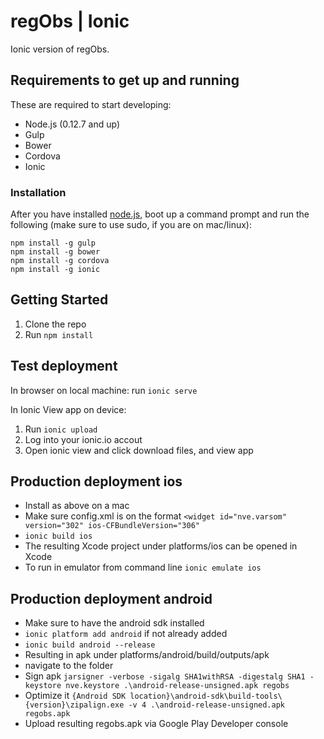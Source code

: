 # regObs | Ionic
Ionic version of regObs.

## Requirements to get up and running
These are required to start developing:

* Node.js (0.12.7 and up)
* Gulp
* Bower
* Cordova
* Ionic

### Installation
After you have installed [node.js](https://nodejs.org), boot up a command prompt and run the following (make sure to use sudo, if you are on mac/linux):

    npm install -g gulp
    npm install -g bower
    npm install -g cordova
    npm install -g ionic

## Getting Started
1. Clone the repo
2. Run `npm install`

## Test deployment
In browser on local machine:
run `ionic serve`

In Ionic View app on device:
1. Run `ionic upload`
2. Log into your ionic.io accout
3. Open ionic view and click download files, and view app

## Production deployment ios
* Install as above on a mac
* Make sure config.xml is on the format `<widget id="nve.varsom" version="302" ios-CFBundleVersion="306"`
* `ionic build ios`
* The resulting Xcode project under platforms/ios can be opened in Xcode
* To run in emulator from command line `ionic emulate ios`

## Production deployment android
* Make sure to have the android sdk installed
* `ionic platform add android` if not already added
* `ionic build android --release`
* Resulting in apk under platforms/android/build/outputs/apk
* navigate to the folder
* Sign apk `jarsigner -verbose -sigalg SHA1withRSA -digestalg SHA1 -keystore nve.keystore .\android-release-unsigned.apk regobs`
* Optimize it `{Android SDK location}\android-sdk\build-tools\{version}\zipalign.exe -v 4 .\android-release-unsigned.apk regobs.apk`
* Upload resulting regobs.apk via Google Play Developer console
